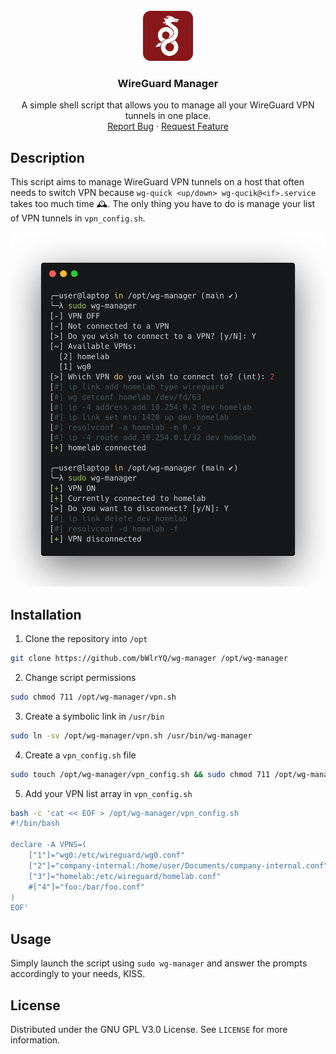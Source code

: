<br />
<div align="center">
  <a href="https://github.com/bWlrYQ/wg-manager">
    <img src="images/logo.png" alt="Logo" width="80" height="80">
  </a>

  <h3 align="center">WireGuard Manager</h3>

  <p align="center">
    A simple shell script that allows you to manage all your WireGuard VPN tunnels in one place.
    <br />
    <a href="https://github.com/bWlrYQ/wg-manage/issues/new?labels=bug&template=bug-report---.md">Report Bug</a>
    ·
    <a href="https://github.com/bWlrYQ/wg-manage/issues/new?labels=enhancement&template=feature-request---.md">Request Feature</a>
  </p>
</div>

## Description

This script aims to manage WireGuard VPN tunnels on a host that often needs to switch VPN because `wg-quick <up/down> wg-qucik@<if>.service` takes too much time 🕰️. The only thing you have to do is manage your list of VPN tunnels in `vpn_config.sh`.

<div align="center">
  <img src="images/usage.png" alt="usage">
</div>

## Installation 
1. Clone the repository into `/opt`  
```bash
git clone https://github.com/bWlrYQ/wg-manager /opt/wg-manager
```
2. Change script permissions  
```bash
sudo chmod 711 /opt/wg-manager/vpn.sh
```
3. Create a symbolic link in `/usr/bin`
```bash
sudo ln -sv /opt/wg-manager/vpn.sh /usr/bin/wg-manager
```
4. Create a `vpn_config.sh` file
```bash
sudo touch /opt/wg-manager/vpn_config.sh && sudo chmod 711 /opt/wg-manager/vpn_config.sh
```
5. Add your VPN list array in `vpn_config.sh`
```bash
bash -c 'cat << EOF > /opt/wg-manager/vpn_config.sh
#!/bin/bash

declare -A VPNS=(
    ["1"]="wg0:/etc/wireguard/wg0.conf"
    ["2"]="company-internal:/home/user/Documents/company-internal.conf"
    ["3"]="homelab:/etc/wireguard/homelab.conf"
    #["4"]="foo:/bar/foo.conf"
)
EOF'
```

## Usage 
 
Simply launch the script using `sudo wg-manager` and answer the prompts accordingly to your needs, KISS. 

## License

Distributed under the GNU GPL V3.0 License. See `LICENSE` for more information.
